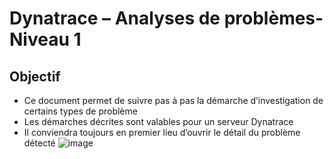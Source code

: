# Dynatrace – Analyses de problèmes- Niveau 1
## Objectif
- Ce document permet de suivre pas à pas la démarche d’investigation de certains types de problème
- Les démarches décrites sont valables pour un serveur Dynatrace
- Il conviendra toujours en premier lieu d’ouvrir le détail du problème détecté
![image](https://github.com/user-attachments/assets/dbc05b1c-6a42-472b-b45e-e16dfece266a)

